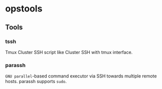 opstools
========

## Tools

### tssh

Tmux Cluster SSH script like Cluster SSH with tmux interface.

### parassh

`GNU parallel`-based command executor via SSH towards multiple remote hosts.
parassh supports ```sudo```.
